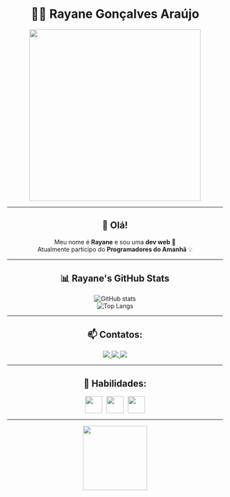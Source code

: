 <div align="center">

# 👩‍💻 Rayane Gonçalves Araújo

<img src="https://user-images.githubusercontent.com/placeholder-image.png" width="400" />

---

## 👋 Olá!

Meu nome é **Rayane** e sou uma **dev web** 🚀  
Atualmente participo do **Programadores do Amanhã** 💡  

---

## 📊 Rayane's GitHub Stats

![GitHub stats](https://github-readme-stats.vercel.app/api?username=rayanegoncalvesaraujo&show_icons=true&theme=radical)  
![Top Langs](https://github-readme-stats.vercel.app/api/top-langs/?username=rayanegoncalvesaraujo&layout=compact&theme=radical)

---

## 📫 Contatos:

<a href="mailto:rayanegoncalves796@gmail.com">
  <img src="https://img.shields.io/badge/Gmail-D14836?style=for-the-badge&logo=gmail&logoColor=white">
</a>
<a href="https://www.linkedin.com/in/rayane-goncalves-araujo">
  <img src="https://img.shields.io/badge/LinkedIn-0077B5?style=for-the-badge&logo=linkedin&logoColor=white">
</a>
<a href="https://discord.com/users/rayanegoncalves0268">
  <img src="https://img.shields.io/static/v1?message=Discord&logo=discord&label=&color=7289DA&logoColor=white&style=for-the-badge">
</a>

---

## 🚀 Habilidades:

<div style="display: flex; justify-content: center; align-items: center; gap: 10px;">

<img src="https://cdn.jsdelivr.net/gh/devicons/devicon/icons/html5/html5-original.svg" width="40" />
<img src="https://cdn.jsdelivr.net/gh/devicons/devicon/icons/css3/css3-original.svg" width="40" />
<img src="https://cdn.jsdelivr.net/gh/devicons/devicon/icons/javascript/javascript-original.svg" width="40" />

</div>

---

<img src="https://user-images.githubusercontent.com/placeholder-avatar.png" width="150">

</div>
